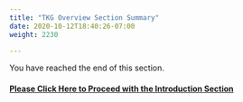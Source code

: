 ```yaml
---
title: "TKG Overview Section Summary"
date: 2020-10-12T18:40:26-07:00
weight: 2230

---
```

You have reached the end of this section.

#### [Please Click Here to Proceed with the Introduction Section](../vsphere7withtanzuoverview/)